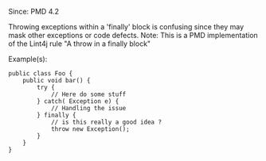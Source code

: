 Since: PMD 4.2

Throwing exceptions within a 'finally' block is confusing since they may mask other exceptions
or code defects.
Note: This is a PMD implementation of the Lint4j rule &quot;A throw in a finally block&quot;

Example(s):
```
public class Foo {
    public void bar() {
        try {
            // Here do some stuff
        } catch( Exception e) {
            // Handling the issue
        } finally {
            // is this really a good idea ?
            throw new Exception();
        }
    }
}
```
